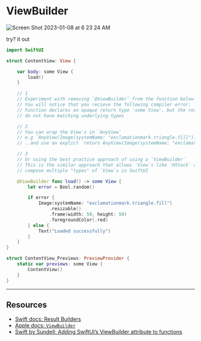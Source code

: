 # ViewBuilder 

![Screen Shot 2023-01-08 at 6 23 24 AM](https://user-images.githubusercontent.com/1819208/211193505-b08af62d-319b-4c22-8122-fe1d79f91ecb.png)

try? it out

```swift
import SwiftUI

struct ContentView: View {

    var body: some View {
        load()
    }

    // 1
    // Experiment with removing `@ViewBuilder` from the function below
    // You will notice that you recieve the following compiler error:
    // Function declares an opaque return type 'some View', but the return statements in its body
    // do not have matching underlying types

    // 2
    // You can wrap the View's in `AnyView`
    // e.g `AnyView(Image(systemName: "exclamationmark.triangle.fill"))`
    // ..and use an explict `return AnyView(Image(systemName: "exclamationmark.triangle.fill"))`

    // 3
    // Or using the best practice approach of using a `ViewBuilder`
    // This is the similar approach that allows `View`s like `HStack` and `VStack` to 
    // compose multiple "types" of `View`s in SwiftUI

    @ViewBuilder func load() -> some View {
        let error = Bool.random()

        if error {
            Image(systemName: "exclamationmark.triangle.fill")
                .resizable()
                .frame(width: 50, height: 50)
                .foregroundColor(.red)
        } else {
            Text("Loaded successfully")
        }
    }
}

struct ContentView_Previews: PreviewProvider {
    static var previews: some View {
        ContentView()
    }
}
```

***

## Resources 

* [Swift docs: Result Builders](https://docs.swift.org/swift-book/LanguageGuide/AdvancedOperators.html#ID630)
* [Apple docs: `ViewBuilder`](https://developer.apple.com/documentation/swiftui/viewbuilder)
* [Swift by Sundell: Adding SwiftUI’s ViewBuilder attribute to functions](https://www.swiftbysundell.com/tips/adding-swiftui-viewbuilder-to-functions/)
